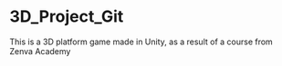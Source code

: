 # 3D_Project_Git
 This is a 3D platform game made in Unity, as a result of a course from Zenva Academy
